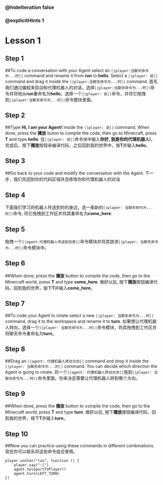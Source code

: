 ### @hideIteration false 
### @explicitHints 1


# Lesson 1

## Step 1
##To code a conversation with your Agent select an ``||player:当聊天命令为...时||`` command and rename it from **run** to **hello**. Select a ``||player: 说||`` command and drag it inside the ``||player:当聊天命令为...时||`` command.
首先我们通过编程来启动和代理机器人的对话，选择``||player:当聊天命令为...时||``命令并将他从**run**重命名为**hello**。选择一个``||player: 说||``命令，并将它拖拽到``||player:当聊天命令为...时||``命令模块里面。


## Step 2
##Type **Hi, I am your Agent!** inside the ``||player: 说||`` command. When done, press the **播放** buton to compile the code, then go to Minecraft, press **T** and type **hello**.
在``||player: 说||``命令块中输入**你好, 我是你的代理机器人!**。完成后，按下**播放**按钮来编译代码，之后回到我的世界中，按**T**并输入**hello**。


## Step 3
##Go back to your code and modify the conversation with the Agent. 
下一步，我们先回到你的代码区域并且修改你和代理机器人的对话

## Step 4
下面我们学习将机器人传送到你的身边，选一条新的``||player: 当聊天命令为...时||``命令, 将它拖拽到工作区并将其重命名为**come_here**. 

## Step 5
拖拽一个``||agent:代理机器人传送到玩家||``命令模块并将其放进``||player: 当聊天命令为...时||``命令模块中。 

## Step 6
##When done, press the **播放** button to compile the code, then go to the Minecraft world, press **T** and type **come_here**.
做好以后, 按下**播放**按钮编译代码，回到我的世界，按下**T**并输入**come_here**。

## Step 7
##To code your Agent to rotate select a new ``||player: 当聊天命令为...时||`` command, drag it to the workspace and rename it to **turn**. 
如果想让代理机器人转向，选择一个``||player: 当聊天命令为...时||``命令模块，将其拖拽到工作区并将聊天命令重命名为**turn**。

## Step 8
##Drag an ``||agent: 代理机器人转动方向||`` command and drop it inside the ``||player: 当聊天命令为...时||`` command. You can decide which direction the Agent is going to rotate. 
将一个``||agent: 代理机器人转动方向||``拖到``||player: 当聊天命令为...时||``命令里面。你来决定需要让代理机器人转到哪个方向。

## Step 9
##When done, press the **播放** button to compile the code, then go to the Minecraft world, press **T** and type **turn**.
做好以后, 按下**播放**按钮编译代码，回到我的世界，按下**T**并输入**turn**。

## Step 10 
##Now you can practice using these commands in different combinations. 
现在你可以联系将这些命令组合使用。

```ghost
player.onChat("run", function () {
    player.say(":)")
    agent.teleportToPlayer()
    agent.turn(LEFT_TURN)
})
``` 
